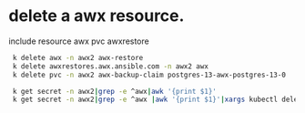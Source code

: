 # delete a awx resource. 
include  resource awx pvc awxrestore

```bash
 k delete awx -n awx2 awx-restore 
 k delete awxrestores.awx.ansible.com -n awx2 awx
 k delete pvc -n awx2 awx-backup-claim postgres-13-awx-postgres-13-0
```

```bash
 k get secret -n awx2|grep -e ^awx|awk '{print $1}'
 k get secret -n awx2|grep -e ^awx |awk '{print $1}'|xargs kubectl delete secret -n awx2 {}
```

